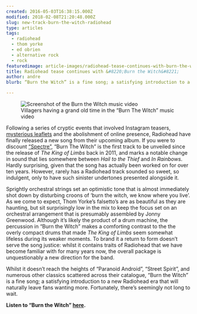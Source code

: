 ```yaml
---
created: 2016-05-03T16:38:15.000Z
modified: 2018-02-08T21:20:48.000Z
slug: new-track-burn-the-witch-radiohead
type: articles
tags:
  - radiohead
  - thom yorke
  - ed obrien
  - alternative rock
  - rock
featuredimage: article-images/radiohead-tease-continues-with-burn-the-witch.jpg
title: Radiohead tease continues with &#8220;Burn the Witch&#8221;
author: andre
blurb: “Burn the Witch” is a fine song; a satisfying introduction to a new Radiohead era that will naturally leave fans wanting more.

---
```


<figure class="wide">
  <img src="article-images/radiohead-tease-continues-with-burn-the-witch.jpg" alt="Screenshot of the Burn the Witch music video" />
  <figcaption>Villagers having a grand old time in the “Burn The Witch” music video</figcaption>
</figure>

Following a series of cryptic events that involved Instagram teasers, [mysterious leaflets](http://pitchfork.com/news/65161-radiohead-fans-receive-mysterious-burn-the-witch-leaflets/) and the abolishment of online presence, Radiohead have finally released a new song from their upcoming album. If you were to discount [“Spectre”](/articles/radioheads-spectre-provides-reassurance/), “Burn The Witch” is the first track to be unveiled since the release of *The King of Limbs* back in 2011, and marks a notable change in sound that lies somewhere between *Hail to the Thief* and *In Rainbows*. Hardly surprising, given that the song has actually been worked on for over ten years. However, rarely has a Radiohead track sounded so sweet, so indulgent, only to have such sinister undertones presented alongside it.

Sprightly orchestral strings set an optimistic tone that is almost immediately shot down by disturbing croons of ‘burn the witch, we know where you live’. As we come to expect, Thom Yorke’s falsetto’s are as beautiful as they are haunting, but sit surprisingly low in the mix to keep the focus set on an orchestral arrangement that is presumably assembled by Jonny Greenwood. Although it’s likely the product of a drum machine, the percussion in “Burn the Witch” makes a comforting contrast to the the overly compact drums that made *The King of Limbs* seem somewhat lifeless during its weaker moments. To brand it a return to form doesn’t serve the song justice: whilst it contains traits of Radiohead that we have become familiar with for many years now, the overall package is unquestionably a new direction for the band.

Whilst it doesn’t reach the heights of “Paranoid Android”, “Street Spirit”, and numerous other classics scattered across their catalogue, “Burn the Witch” is a fine song; a satisfying introduction to a new Radiohead era that will naturally leave fans wanting more. Fortunately, there’s seemingly not long to wait.

**Listen to “Burn the Witch” [here](https://www.youtube.com/watch?v=yI2oS2hoL0k&feature=youtu.be).**